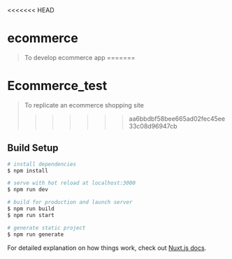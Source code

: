<<<<<<< HEAD
# ecommerce

> To develop ecommerce app
=======
# Ecommerce_test

> To replicate an ecommerce shopping site 
>>>>>>> aa6bbdbf58bee665ad02fec45ee33c08d96947cb

## Build Setup

```bash
# install dependencies
$ npm install

# serve with hot reload at localhost:3000
$ npm run dev

# build for production and launch server
$ npm run build
$ npm run start

# generate static project
$ npm run generate
```

For detailed explanation on how things work, check out [Nuxt.js docs](https://nuxtjs.org).
